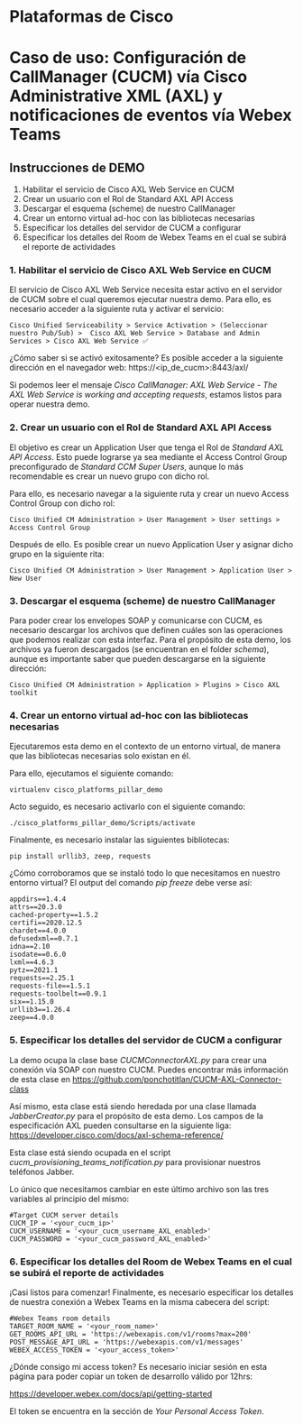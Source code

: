 # Plataformas de Cisco
# Caso de uso: Configuración de CallManager (CUCM) vía Cisco Administrative XML (AXL) y notificaciones de eventos vía Webex Teams

## Instrucciones de DEMO
1. Habilitar el servicio de Cisco AXL Web Service en CUCM
2. Crear un usuario con el Rol de Standard AXL API Access
3. Descargar el esquema (scheme) de nuestro CallManager
4. Crear un entorno virtual ad-hoc con las bibliotecas necesarias
5. Especificar los detalles del servidor de CUCM a configurar
6. Especificar los detalles del Room de Webex Teams en el cual se subirá el reporte de actividades


### 1. Habilitar el servicio de Cisco AXL Web Service en CUCM

El servicio de Cisco AXL Web Service necesita estar activo en el servidor de CUCM sobre el cual queremos ejecutar nuestra demo. Para ello, es necesario acceder a la siguiente ruta y activar el servicio:

``` 
Cisco Unified Serviceability > Service Activation > (Seleccionar nuestro Pub/Sub) >  Cisco AXL Web Service > Database and Admin Services > Cisco AXL Web Service ✅
```

¿Cómo saber si se activó exitosamente? Es posible acceder a la siguiente dirección en el navegador web: https://<ip_de_cucm>:8443/axl/

Si podemos leer el mensaje *Cisco CallManager: AXL Web Service - The AXL Web Service is working and accepting requests*, estamos listos para operar nuestra demo.


### 2. Crear un usuario con el Rol de Standard AXL API Access

El objetivo es crear un Application User que tenga el Rol de *Standard AXL API Access*. Esto puede lograrse ya sea mediante el Access Control Group preconfigurado de *Standard CCM Super Users*, aunque lo más recomendable es crear un nuevo grupo con dicho rol.

Para ello, es necesario navegar a la siguiente ruta y crear un nuevo Access Control Group con dicho rol:

``` 
Cisco Unified CM Administration > User Management > User settings > Access Control Group
```

Después de ello. Es posible crear un nuevo Application User y asignar dicho grupo en la siguiente rita:

``` 
Cisco Unified CM Administration > User Management > Application User > New User
```


### 3. Descargar el esquema (scheme) de nuestro CallManager

Para poder crear los envelopes SOAP y comunicarse con CUCM, es necesario descargar los archivos que definen cuáles son las operaciones que podemos realizar con esta interfaz. Para el propósito de esta demo, los archivos ya fueron descargados (se encuentran en el folder *schema*), aunque es importante saber que pueden descargarse en la siguiente dirección:

``` 
Cisco Unified CM Administration > Application > Plugins > Cisco AXL toolkit
```


### 4. Crear un entorno virtual ad-hoc con las bibliotecas necesarias

Ejecutaremos esta demo en el contexto de un entorno virtual, de manera que las bibliotecas necesarias solo existan en él.

Para ello, ejecutamos el siguiente comando:

``` 
virtualenv cisco_platforms_pillar_demo
```

Acto seguido, es necesario activarlo con el siguiente comando:

``` 
./cisco_platforms_pillar_demo/Scripts/activate
```

Finalmente, es necesario instalar las siguientes bibliotecas:

``` 
pip install urllib3, zeep, requests
```

¿Cómo corroboramos que se instaló todo lo que necesitamos en nuestro entorno virtual? El output del comando *pip freeze* debe verse así:

``` 
appdirs==1.4.4
attrs==20.3.0
cached-property==1.5.2
certifi==2020.12.5
chardet==4.0.0
defusedxml==0.7.1
idna==2.10
isodate==0.6.0
lxml==4.6.3
pytz==2021.1
requests==2.25.1
requests-file==1.5.1
requests-toolbelt==0.9.1
six==1.15.0
urllib3==1.26.4
zeep==4.0.0
``` 


### 5. Especificar los detalles del servidor de CUCM a configurar

La demo ocupa la clase base *CUCMConnectorAXL.py* para crear una conexión vía SOAP con nuestro CUCM. Puedes encontrar más información de esta clase en https://github.com/ponchotitlan/CUCM-AXL-Connector-class

Así mismo, esta clase está siendo heredada por una clase llamada *JabberCreator.py* para el propósito de esta demo. Los campos de la especificación AXL pueden consultarse en la siguiente liga:
https://developer.cisco.com/docs/axl-schema-reference/

Esta clase está siendo ocupada en el script *cucm_provisioning_teams_notification.py* para provisionar nuestros teléfonos Jabber. 

Lo único que necesitamos cambiar en este último archivo son las tres variables al principio del mismo:

``` 
#Target CUCM server details
CUCM_IP = '<your_cucm_ip>'
CUCM_USERNAME = '<your_cucm_username_AXL_enabled>'
CUCM_PASSWORD = '<your_cucm_password_AXL_enabled>'
``` 


### 6. Especificar los detalles del Room de Webex Teams en el cual se subirá el reporte de actividades

¡Casi listos para comenzar! Finalmente, es necesario especificar los detalles de nuestra conexión a Webex Teams en la misma cabecera del script:

``` 
#Webex Teams room details
TARGET_ROOM_NAME = '<your_room_name>'
GET_ROOMS_API_URL = 'https://webexapis.com/v1/rooms?max=200'
POST_MESSAGE_API_URL = 'https://webexapis.com/v1/messages'
WEBEX_ACCESS_TOKEN = '<your_access_token>'
``` 

¿Dónde consigo mi access token? Es necesario iniciar sesión en esta página para poder copiar un token de desarrollo válido por 12hrs: 

https://developer.webex.com/docs/api/getting-started

El token se encuentra en la sección de *Your Personal Access Token*.